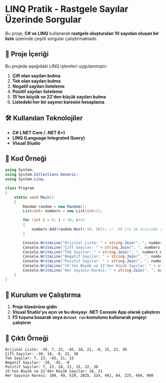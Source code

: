 # LINQ Pratik - Rastgele Sayılar Üzerinde Sorgular

Bu proje, **C# ve LINQ** kullanarak **rastgele oluşturulan 10 sayıdan oluşan bir liste** üzerinde çeşitli sorgular çalıştırmaktadır.

## 🚀 Proje İçeriği
Bu projede aşağıdaki LINQ işlemleri uygulanmıştır:

1. **Çift olan sayıları bulma**
2. **Tek olan sayıları bulma**
3. **Negatif sayıları listeleme**
4. **Pozitif sayıları listeleme**
5. **15'ten büyük ve 22'den küçük sayıları bulma**
6. **Listedeki her bir sayının karesini hesaplama**

## 🛠 Kullanılan Teknolojiler
- **C# (.NET Core / .NET 6+)**
- **LINQ (Language Integrated Query)**
- **Visual Studio**

## 📜 Kod Örneği
```csharp
using System;
using System.Collections.Generic;
using System.Linq;

class Program
{
    static void Main()
    {
        Random random = new Random();
        List<int> numbers = new List<int>();

        for (int i = 0; i < 10; i++)
        {
            numbers.Add(random.Next(-50, 50)); // -50 ile 50 arasında rastgele sayılar
        }

        Console.WriteLine("Orijinal Liste: " + string.Join(", ", numbers));
        Console.WriteLine("Çift Sayılar: " + string.Join(", ", numbers.Where(x => x % 2 == 0)));
        Console.WriteLine("Tek Sayılar: " + string.Join(", ", numbers.Where(x => x % 2 != 0)));
        Console.WriteLine("Negatif Sayılar: " + string.Join(", ", numbers.Where(x => x < 0)));
        Console.WriteLine("Pozitif Sayılar: " + string.Join(", ", numbers.Where(x => x > 0)));
        Console.WriteLine("15'ten Büyük ve 22'den Küçük Sayılar: " + string.Join(", ", numbers.Where(x => x > 15 && x < 22)));
        Console.WriteLine("Her Sayının Karesi: " + string.Join(", ", numbers.Select(x => x * x)));
    }
}
```

## 🔧 Kurulum ve Çalıştırma
1. **Proje klasörüne gidin**
2. **Visual Studio'yu açın ve bu dosyayı .NET Console App olarak çalıştırın**
3. **F5 tuşuna basarak veya `dotnet run` komutunu kullanarak projeyi çalıştırın**

## 📌 Çıktı Örneği
```
Orijinal Liste: -10, 7, 23, -45, 18, 21, -8, 15, 22, 30
Çift Sayılar: -10, 18, -8, 22, 30
Tek Sayılar: 7, 23, -45, 21, 15
Negatif Sayılar: -10, -45, -8
Pozitif Sayılar: 7, 23, 18, 21, 15, 22, 30
15'ten Büyük ve 22'den Küçük Sayılar: 18, 21
Her Sayının Karesi: 100, 49, 529, 2025, 324, 441, 64, 225, 484, 900
```


